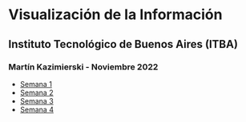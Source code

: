 # Visualización de la Información

## Instituto Tecnológico de Buenos Aires (ITBA)

### Martín Kazimierski - Noviembre 2022

* [Semana 1](https://quarkzis.github.io/infovis/s1/)
* [Semana 2](https://quarkzis.github.io/infovis/s2/)
* [Semana 3](https://quarkzis.github.io/infovis/s3/)
* [Semana 4](https://quarkzis.github.io/infovis/s4/AirbnbDashboard.html)

